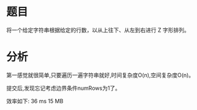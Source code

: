 # 题目

将一个给定字符串根据给定的行数，以从上往下、从左到右进行 Z 字形排列。

# 分析

第一感觉就很简单,只要遍历一遍字符串就好,时间复杂度O(n),空间复杂度O(n)。

提交后,发现忘记考虑边界条件numRows为1了。

效率如下:
36 ms	15 MB